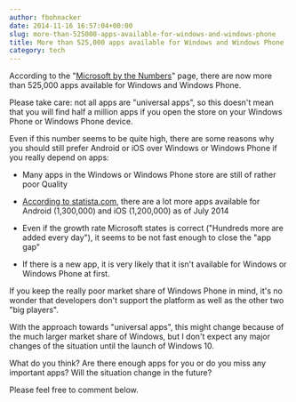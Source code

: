 ```yaml
---
author: fbohnacker
date: 2014-11-16 16:57:04+00:00
slug: more-than-525000-apps-available-for-windows-and-windows-phone
title: More than 525,000 apps available for Windows and Windows Phone
category: tech
---
```

According to the "[Microsoft by the Numbers](http://news.microsoft.com/bythenumbers/index.html)" page, there are now more than 525,000 apps available for Windows and Windows Phone.

Please take care: not all apps are "universal apps", so this doesn't mean that you will find half a million apps if you open the store on your Windows Phone or Windows Phone device.

Even if this number seems to be quite high, there are some reasons why you should still prefer Android or iOS over Windows or Windows Phone if you really depend on apps:



  * Many apps in the Windows or Windows Phone store are still of rather poor Quality

  * [According to statista.com](http://www.statista.com/statistics/276623/number-of-apps-available-in-leading-app-stores/), there are a lot more apps available for Android (1,300,000) and iOS (1,200,000) as of July 2014

  * Even if the growth rate Microsoft states is correct ("Hundreds more are added every day"), it seems to be not fast enough to close the "app gap"

  * If there is a new app, it is very likely that it isn't available for Windows or Windows Phone at first.


If you keep the really poor market share of Windows Phone in mind, it's no wonder that developers don't support the platform as well as the other two "big players".

With the approach towards "universal apps", this might change because of the much larger market share of Windows, but I don't expect any major changes of the situation until the launch of Windows 10.

What do you think? Are there enough apps for you or do you miss any important apps? Will the situation change in the future?

Please feel free to comment below.
